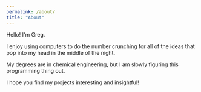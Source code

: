 ```yaml
---
permalink: /about/
title: "About"
---
```


Hello! I'm Greg.

I enjoy using computers to do the number crunching for all of the ideas that pop into my head in the middle of the night.

My degrees are in chemical engineering, but I am slowly figuring this programming thing out.

I hope you find my projects interesting and insightful!
